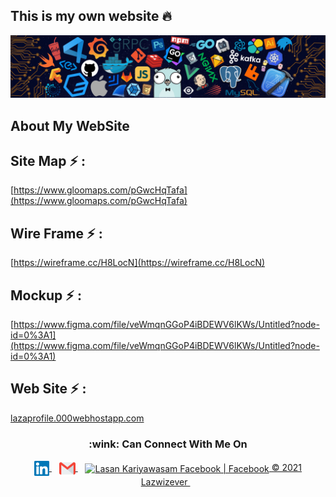 ## This is my own website 🔥
![Github Banner](assets/images/banner.png)

## About My WebSite


## Site Map ⚡ :
[https://www.gloomaps.com/pGwcHqTafa](https://www.gloomaps.com/pGwcHqTafa)

## Wire Frame ⚡ :
[https://wireframe.cc/H8LocN](https://wireframe.cc/H8LocN)

## Mockup ⚡ :
[https://www.figma.com/file/veWmqnGGoP4iBDEWV6lKWs/Untitled?node-id=0%3A1](https://www.figma.com/file/veWmqnGGoP4iBDEWV6lKWs/Untitled?node-id=0%3A1)

## Web Site ⚡ :
[lazaprofile.000webhostapp.com](lazaprofile.000webhostapp.com)

  <div align="center">
  <h3><b>:wink: Can Connect With Me On</b></h3>
  </div>
<p align="center">
<a href="https://www.linkedin.com/in/lasan-kariyawasam-5a62b0226/">
  <img align="center" alt="Lasan Kariyawasam Linkedin | Linkedin" width="24px" src="https://github.com/SatYu26/SatYu26/blob/master/Assets/Linkedin.svg" />
</a> &nbsp;&nbsp;
<a href="mailto:lasankariyawasam123@gmail.com" >
  <img align="center" alt="Lasan Kariyawasam Gmail | Gmail" width="26px" src="https://github.com/SatYu26/SatYu26/blob/master/Assets/Gmail.svg" />
</a> &nbsp;&nbsp;
<a href="https://www.facebook.com/">
    <img align="center" alt="Lasan Kariyawasam Facebook | Facebook" width="24px" src="https://upload.wikimedia.org/wikipedia/en/thumb/0/04/Facebook_f_logo_%282021%29.svg/100px-Facebook_f_logo_%282021%29.svg.png" />
&copy; 2021 Lazwizever
</a> &nbsp;&nbsp;
<p>